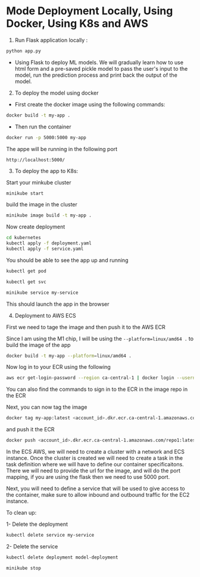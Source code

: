 # Mode Deployment Locally, Using Docker, Using K8s and AWS

1. Run Flask application locally :

```python
python app.py
```
- Using Flask to deploy ML models. We will gradually learn how to use html form and a pre-saved pickle model to pass the user's input to the model, run the prediction process and print back the output of the model.

2. To deploy the model using docker

 - First create the docker image using the following commands:
 
```bash
docker build -t my-app .
```
 - Then run the container

 ```bash
docker run -p 5000:5000 my-app
 ```
The appe will be running in the following port

```
http://localhost:5000/
```

3. To deploy the app to K8s:

Start your minkube cluster
```bash
minikube start
```
build the image in the cluster 
```bash
minikube image build -t my-app .
```
Now create deployment
```bash
cd kubernetes
kubectl apply -f deployment.yaml
kubectl apply -f service.yaml
```
You should be able to see the app up and running

```bash
kubectl get pod
```
```bash
kubectl get svc
```

```bash
minikube service my-service
```

This should launch the app in the browser

4. Deployment to AWS ECS

First we need to tage the image and then push it to the AWS ECR

Since I am using the M1 chip, I will be using the `--platform=linux/amd64 .` to build the image of the app

```bash
docker build -t my-app --platform=linux/amd64 .
```

Now log in to your ECR using the following
```bash
aws ecr get-login-password --region ca-central-1 | docker login --username AWS --password-stdin <account_id>.dkr.ecr.ca-central-1.amazonaws.com
```
You can also find the commands to sign in to the ECR in the image repo in the ECR

Next, you can now tag the image

```bash
docker tag my-app:latest <account_id>.dkr.ecr.ca-central-1.amazonaws.com/repo1:latest
```
and push it the ECR

```bash
docker push <account_id>.dkr.ecr.ca-central-1.amazonaws.com/repo1:latest
```

In the ECS AWS, we will need to create a cluster with a network and ECS instance. Once the cluster is created we will need to create a task in the task definition where we will have to define our container specificaitons. There we will need to provide the url for the image, and will do the port mapping, if you are using the flask then we need to use 5000 port.

Next, you will need to define a service that will be used to give access to the container, make sure to allow inbound and outbound traffic for the EC2 instance.



To clean up:

1- Delete the deployment
```bash
kubectl delete service my-service
```

2- Delete the service
```bash
kubectl delete deployment model-deployment
```

```bash
minikube stop
```



